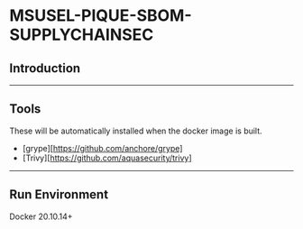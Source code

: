 # MSUSEL-PIQUE-SBOM-SUPPLYCHAINSEC
## Introduction

___
## Tools
These will be automatically installed when the docker image is built.

- [grype][https://github.com/anchore/grype]
- [Trivy][https://github.com/aquasecurity/trivy]
___

## Run Environment
Docker 20.10.14+